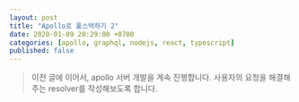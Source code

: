 ```yaml
---
layout: post
title: "Apollo로 풀스택하기 2"
date: 2020-01-09 20:29:00 +0700
categories: [apollo, graphql, nodejs, react, typescript]
published: false
---
```


> 이전 글에 이어서, apollo 서버 개발을 계속 진행합니다. 사용자의 요청을 해결해주는 resolver를 작성해보도록 합니다.

<br/>
